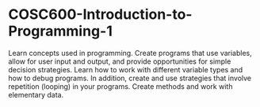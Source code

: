 # COSC600-Introduction-to-Programming-1
Learn concepts used in programming. Create programs that use variables, allow for user input and output, and provide opportunities for simple decision strategies.
Learn how to work with different variable types and how to debug programs. 
In addition, create and use strategies that involve repetition (looping) in your programs. 
Create methods and work with elementary data.
